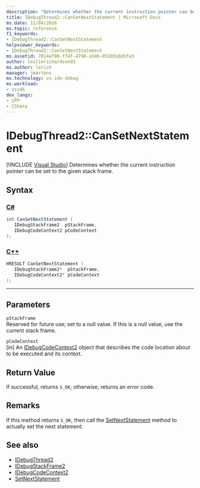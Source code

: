 ```yaml
---
description: "Determines whether the current instruction pointer can be set to the given stack frame."
title: IDebugThread2::CanSetNextStatement | Microsoft Docs
ms.date: 11/04/2016
ms.topic: reference
f1_keywords:
- IDebugThread2::CanSetNextStatement
helpviewer_keywords:
- IDebugThread2::CanSetNextStatement
ms.assetid: 7014af80-ff4f-4790-a34b-0528918d1fa3
author: leslierichardson95
ms.author: lerich
manager: jmartens
ms.technology: vs-ide-debug
ms.workload:
- vssdk
dev_langs:
- CPP
- CSharp
---
```

# IDebugThread2::CanSetNextStatement

 [!INCLUDE [Visual Studio](~/includes/applies-to-version/vs-windows-only.md)]
Determines whether the current instruction pointer can be set to the given stack frame.

## Syntax

### [C#](#tab/csharp)
```csharp
int CanSetNextStatement ( 
   IDebugStackFrame2  pStackFrame,
   IDebugCodeContext2 pCodeContext
);
```
### [C++](#tab/cpp)
```cpp
HRESULT CanSetNextStatement ( 
   IDebugStackFrame2*  pStackFrame,
   IDebugCodeContext2* pCodeContext
);
```
---

## Parameters
`pStackFrame`\
Reserved for future use; set to a null value. If this is a null value, use the current stack frame.

`pCodeContext`\
[in] An [IDebugCodeContext2](../../../extensibility/debugger/reference/idebugcodecontext2.md) object that describes the code location about to be executed and its context.

## Return Value
 If successful, returns `S_OK`; otherwise, returns an error code.

## Remarks
 If this method returns `S_OK`, then call the [SetNextStatement](../../../extensibility/debugger/reference/idebugthread2-setnextstatement.md) method to actually set the next statement.

## See also
- [IDebugThread2](../../../extensibility/debugger/reference/idebugthread2.md)
- [IDebugStackFrame2](../../../extensibility/debugger/reference/idebugstackframe2.md)
- [IDebugCodeContext2](../../../extensibility/debugger/reference/idebugcodecontext2.md)
- [SetNextStatement](../../../extensibility/debugger/reference/idebugthread2-setnextstatement.md)
